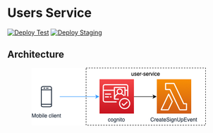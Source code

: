 # Users Service

[![Deploy Test](https://github.com/NotOnlyStudents/users-service/actions/workflows/deploy-testing.yml/badge.svg?branch=develop)](https://github.com/NotOnlyStudents/users-service/actions/workflows/deploy-testing.yml)
[![Deploy Staging](https://github.com/NotOnlyStudents/users-service/actions/workflows/deploy-staging.yml/badge.svg?branch=main)](https://github.com/NotOnlyStudents/users-service/actions/workflows/deploy-staging.yml)

## Architecture

<p align="center">
  <img src="docs/images/architecture.png" alt="High-level architecture diagram"/>
</p>
